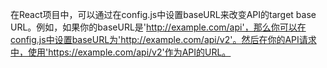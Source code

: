 在React项目中，可以通过在config.js中设置baseURL来改变API的target base URL。例如，如果你的baseURL是'http://example.com/api'，那么你可以在config.js中设置baseURL为'http://example.com/api/v2'。然后在你的API请求中，使用'https://example.com/api/v2'作为API的URL。

